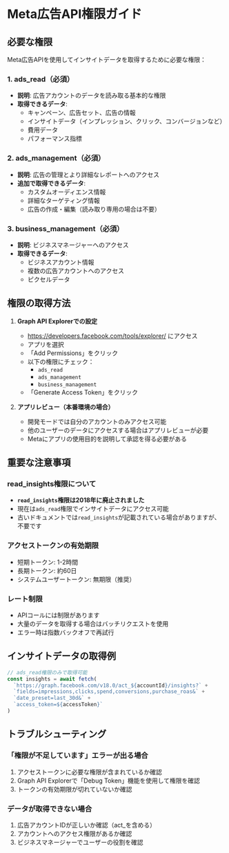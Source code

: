 # Meta広告API権限ガイド

## 必要な権限

Meta広告APIを使用してインサイトデータを取得するために必要な権限：

### 1. ads_read（必須）
- **説明**: 広告アカウントのデータを読み取る基本的な権限
- **取得できるデータ**:
  - キャンペーン、広告セット、広告の情報
  - インサイトデータ（インプレッション、クリック、コンバージョンなど）
  - 費用データ
  - パフォーマンス指標

### 2. ads_management（必須）
- **説明**: 広告の管理とより詳細なレポートへのアクセス
- **追加で取得できるデータ**:
  - カスタムオーディエンス情報
  - 詳細なターゲティング情報
  - 広告の作成・編集（読み取り専用の場合は不要）

### 3. business_management（必須）
- **説明**: ビジネスマネージャーへのアクセス
- **取得できるデータ**:
  - ビジネスアカウント情報
  - 複数の広告アカウントへのアクセス
  - ピクセルデータ

## 権限の取得方法

1. **Graph API Explorerでの設定**
   - https://developers.facebook.com/tools/explorer/ にアクセス
   - アプリを選択
   - 「Add Permissions」をクリック
   - 以下の権限にチェック：
     - `ads_read`
     - `ads_management`
     - `business_management`
   - 「Generate Access Token」をクリック

2. **アプリレビュー（本番環境の場合）**
   - 開発モードでは自分のアカウントのみアクセス可能
   - 他のユーザーのデータにアクセスする場合はアプリレビューが必要
   - Metaにアプリの使用目的を説明して承認を得る必要がある

## 重要な注意事項

### read_insights権限について
- **`read_insights`権限は2018年に廃止されました**
- 現在は`ads_read`権限でインサイトデータにアクセス可能
- 古いドキュメントでは`read_insights`が記載されている場合がありますが、不要です

### アクセストークンの有効期限
- 短期トークン: 1-2時間
- 長期トークン: 約60日
- システムユーザートークン: 無期限（推奨）

### レート制限
- APIコールには制限があります
- 大量のデータを取得する場合はバッチリクエストを使用
- エラー時は指数バックオフで再試行

## インサイトデータの取得例

```javascript
// ads_read権限のみで取得可能
const insights = await fetch(
  `https://graph.facebook.com/v18.0/act_${accountId}/insights?` +
  `fields=impressions,clicks,spend,conversions,purchase_roas&` +
  `date_preset=last_30d&` +
  `access_token=${accessToken}`
)
```

## トラブルシューティング

### 「権限が不足しています」エラーが出る場合
1. アクセストークンに必要な権限が含まれているか確認
2. Graph API Explorerで「Debug Token」機能を使用して権限を確認
3. トークンの有効期限が切れていないか確認

### データが取得できない場合
1. 広告アカウントIDが正しいか確認（act_を含める）
2. アカウントへのアクセス権限があるか確認
3. ビジネスマネージャーでユーザーの役割を確認